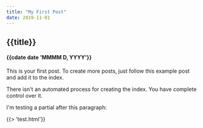 ```yaml
---
title: "My First Post"
date: 2019-11-01
---
```


## {{title}}

#### {{cdate date 'MMMM D, YYYY'}}

This is your first post. To create more posts, just
follow this example post and add it to the index.

There isn't an automated process for creating the
index. You have complete control over it.

I'm testing a partial after this paragraph:

{{> 'test.html'}}
